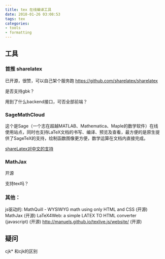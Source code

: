 ```yaml
---
title: tex 在线编译工具
date: 2018-01-26 03:08:53
tags: tex
categories:
- tools
- formatting
---
```




## 工具

### 首推 sharelatex
已开源，很赞，可以自己架个服务跑
https://github.com/sharelatex/sharelatex

是否支持gbk？

用到了什么backend接口，可否全部前端？

### SageMathCloud
这个是Sage（一个志在超越MATLAB、Mathematica、Maple的数学软件）在线使用站点，同时也支持LaTeX文档的书写、编译、预览及查看，最方便的是原生提供了SageTeX的支持，绘制函数图像更方便，数学运算在文档内直接完成。



[shareLatex对中文的支持](https://cn.sharelatex.com/learn/Chinese)

### MathJax
开源

支持tex吗？

### 其他：
js驱动的: MathQuill - WYSIWYG math using only HTML and CSS (开源)
MathJax (开源)
LaTeX4Web: a simple LATEX TO HTML converter (javascript) (开源)
http://manuels.github.io/texlive.js/website/ (开源)



## 疑问

cjk* 和cjk的区别
